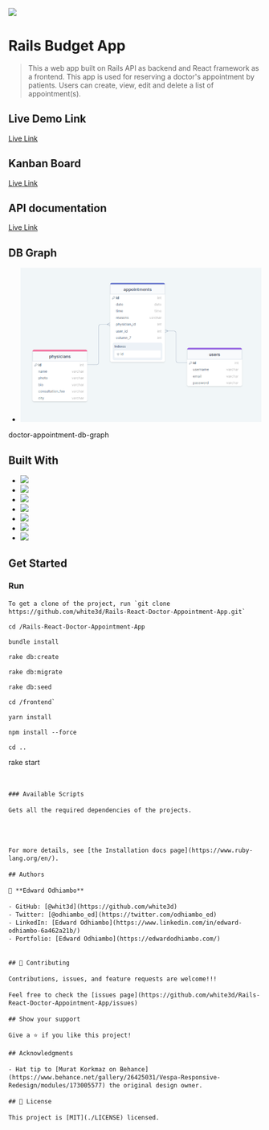 ![](https://img.shields.io/badge/Microverse-blueviolet)

# Rails Budget App

> This a web app built on Rails API as backend and React framework as a frontend. This app is used for reserving a doctor's appointment by patients. Users can create, view, edit and delete a list of appointment(s).

## Live Demo Link

[Live Link](https://shielded-wave-72984.herokuapp.com/)


## Kanban Board

[Live Link](https://github.com/users/white3d/projects/2/views/1)


## API documentation

[Live Link](https://medium.com/@pazzomuk/doctors-appointments-api-documentation-2412e3e9eb3f)


## DB Graph
- ![](./doctor-appointment-db-graph.png)

doctor-appointment-db-graph

## Built With

- ![](https://img.shields.io/badge/Github-blueviolet)
- ![](https://img.shields.io/badge/Ruby-red)
- ![](https://img.shields.io/badge/Ruby*on*Rails-red)
- ![](https://img.shields.io/badge/PostgreSql-blue)
- ![](https://img.shields.io/badge/Webpack-blue)
- ![](https://img.shields.io/badge/React-blue)
- ![](https://img.shields.io/badge/Redux-violet)

## Get Started

### Run

```
To get a clone of the project, run `git clone https://github.com/white3d/Rails-React-Doctor-Appointment-App.git`
```

```
cd /Rails-React-Doctor-Appointment-App
```
```
bundle install
```
```
rake db:create 
```

```
rake db:migrate 
```
```
rake db:seed 
```
```
cd /frontend` 
```
```
yarn install
```

```
npm install --force
```
```
cd ..
```
rake start
```


### Available Scripts

Gets all the required dependencies of the projects.




For more details, see [the Installation docs page](https://www.ruby-lang.org/en/).

## Authors

👤 **Edward Odhiambo**

- GitHub: [@whit3d](https://github.com/white3d)
- Twitter: [@odhiambo_ed](https://twitter.com/odhiambo_ed)
- LinkedIn: [Edward Odhiambo](https://www.linkedin.com/in/edward-odhiambo-6a462a21b/)
- Portfolio: [Edward Odhiambo](https://edwardodhiambo.com/)


## 🤝 Contributing

Contributions, issues, and feature requests are welcome!!!

Feel free to check the [issues page](https://github.com/white3d/Rails-React-Doctor-Appointment-App/issues)

## Show your support

Give a ⭐️ if you like this project!

## Acknowledgments

- Hat tip to [Murat Korkmaz on Behance](https://www.behance.net/gallery/26425031/Vespa-Responsive-Redesign/modules/173005577) the original design owner.

## 📝 License

This project is [MIT](./LICENSE) licensed.
